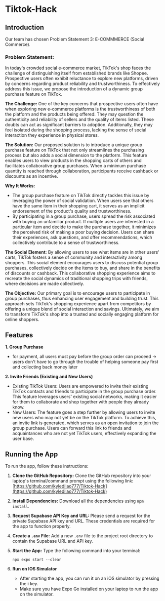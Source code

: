 # Tiktok-Hack

## Introduction

Our team has chosen Problem Statement 3: E-COMMMERCE (Social Commerce).

### Problem Statement:

In today's crowded social e-commerce market, TikTok's shop faces the challenge of distinguishing itself from established brands like Shopee. Prospective users often exhibit reluctance to explore new platforms, driven by concerns regarding product reliability and trustworthiness. To effectively address this issue, we propose the introduction of a dynamic group purchase feature on TikTok.

**The Challenge:**
One of the key concerns that prospective users often have when exploring new e-commerce platforms is the trustworthiness of both the platform and the products being offered. They may question the authenticity and reliability of sellers and the quality of items listed. These doubts can act as significant barriers to adoption. Additionally, they may feel isolated during the shopping process, lacking the sense of social interaction they experience in physical stores.

**The Solution:**
Our proposed solution is to introduce a unique group purchase feature on TikTok that not only streamlines the purchasing process but also adds a social dimension to the platform. This feature enables users to view products in the shopping carts of others and facilitates collaborative group purchases. When a minimum purchase quantity is reached through collaboration, participants receive cashback or discounts as an incentive.

**Why It Works:**
- The group purchase feature on TikTok directly tackles this issue by leveraging the power of social validation. When users see that others have the same item in their shopping cart, it serves as an implicit endorsement of the product's quality and trustworthiness. 
- By participating in a group purchase, users spread the risk associated with buying an unfamiliar product. If multiple users are interested in a particular item and decide to make the purchase together, it minimizes the perceived risk of making a poor buying decision. Users can share their experiences, ask questions, and offer recommendations, which collectively contribute to a sense of trustworthiness.

**The Social Element:**
By allowing users to see what items are in other users' carts, TikTok fosters a sense of community and interactivity among shoppers. This social element encourages users to discuss potential group purchases, collectively decide on the items to buy, and share in the benefits of discounts or cashback. This collaborative shopping experience aims to recreate the social dynamics of traditional shopping trips with friends, where decisions are made collectively.

**The Objective:**
Our primary goal is to encourage users to participate in group purchases, thus enhancing user engagement and building trust. This approach sets TikTok's shopping experience apart from competitors by offering a unique blend of social interaction and savings. Ultimately, we aim to transform TikTok's shop into a trusted and socially engaging platform for online shoppers.

## Features

**1. Group Purchase**
- for payment, all users must pay before the group order can proceed -> users don't have to go through the trouble of helping someone pay first and collecting back money later

**2. Invite Friends (Existing and New Users)**
- Existing TikTok Users: Users are empowered to invite their existing TikTok contacts and friends to participate in the group purchase order. This feature leverages users' existing social networks, making it easier for them to collaborate and shop together with people they already know.
- New Users: The feature goes a step further by allowing users to invite new users who may not yet be on the TikTok platform. To achieve this, an invite link is generated, which serves as an open invitation to join the group purchase. Users can forward this link to friends and acquaintances who are not yet TikTok users, effectively expanding the user base.

## Running the App

To run the app, follow these instructions:

1. **Clone the GitHub Repository:**
   Clone the GitHub repository into your laptop's terminal/command prompt using the following link: [https://github.com/kyledilao777/Tiktok-Hack](https://github.com/kyledilao777/Tiktok-Hack)

2. **Install Dependencies:**
   Download all the dependencies using `npm install`.

3. **Request Supabase API Key and URL:**
   Please send a request for the private Supabase API key and URL. These credentials are required for the app to function properly.

4. **Create a `.env` File:**
   Add a new `.env` file to the project root directory to contain the Supabase URL and API key.

5. **Start the App:**
   Type the following command into your terminal:

   ```shell
   npx expo start --clear

6. **Run on IOS Simulator**
    - After starting the app, you can run it on an iOS simulator by pressing the i key.
    - Make sure you have Expo Go installed on your laptop to run the app on the simulator.

